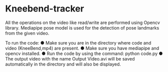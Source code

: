 # Kneebend-tracker

All the operations on the video like read/write are performed using Opencv library.
Mediapipe pose model is used for the detection of pose landmarks from the given video.

To run the code:
● Make sure you are in the directory where code and video (KneeBend,mp4) are present.
● Make sure you have mediapipe and opencv installed.
● Run the code by using the command:
python code.py
● The output video with the name Output Video.avi will be saved automatically in the
directory and will also be displayed.
